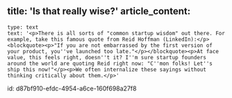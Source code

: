 title: 'Is that really wise?'
article_content:
  -
    type: text
    text: '<p>There is all sorts of "common startup wisdom" out there. For example, take this famous quote from Reid Hoffman (LinkedIn):</p><blockquote><p>"If you are not embarrassed by the first version of your product, you''ve launched too late."</p></blockquote><p>At face value, this feels right, doesn''t it? I''m sure startup founders around the world are quoting Reid right now: "C''mon folks! Let''s ship this now!"</p><p>We often internalize these sayings without thinking critically about them.</p>'
id: d87bf910-efdc-4954-a6ce-160f698a27f8
